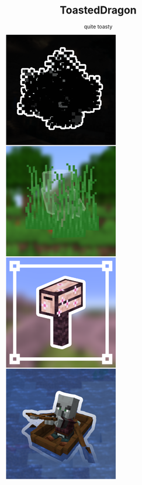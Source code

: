 <h1 align="center">
  ToastedDragon
</h1>
<p align="center">quite toasty</p>

<a href="http://smithed.net/packs/sforms">
  <img src="https://github.com/DragonPoika/Shadowforms/blob/main/shadowforms-datapack/pack.png?raw=true" width=300>
</a>
<a href="http://smithed.net/packs/hideingrass">
  <img src="https://github.com/DragonPoika/HideInTallGrass/blob/main/pack.png?raw=true" width=300>
</a>
<a href="http://smithed.net/packs/mailboxes">
  <img src="https://github.com/DragonPoika/Mailboxes/blob/v1.0.0/mailboxes-datapack/pack.png?raw=true" width=300>
</a>
<a href="http://smithed.net/packs/pillpira">
  <img src="https://github.com/DragonPoika/PillagerPirates/blob/main/datapack/pack.png?raw=true" width=300>
</a>
